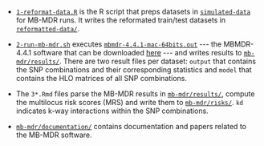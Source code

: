 
- [`1-reformat-data.R`](mb-mdr/1-reformat-data.R) is the R script that preps datasets in [`simulated-data`](simulated-data) for MB-MDR runs.
It writes the reformated train/test datasets in [`reformatted-data/`](mb-mdr/reformatted-data/).

- [`2-run-mb-mdr.sh`](mb-mdr/2-run-mb-mdr.sh) executes [`mbmdr-4.4.1-mac-64bits.out`](mb-mdr/mbmdr-4.4.1-mac-64bits.out) --- the MBMDR-4.4.1 software that can be downloaded [here](http://bio3.giga.ulg.ac.be/index.php/software/mb-mdr/) --- and writes results to [`mb-mdr/results/`](mb-mdr/results/).
There are two result files per dataset: `output` that contains the SNP combinations and their corresponding statistics and `model` that contains the HLO matrices of all SNP combinations.

- The `3*.Rmd` files parse the MB-MDR results in [`mb-mdr/results/`](mb-mdr/results/), compute the multilocus risk scores (MRS) and write them to [`mb-mdr/risks/`](mb-mdr/risks/).
`kd` indicates k-way interactions within the SNP combinations.

- [`mb-mdr/documentation/`](mb-mdr/documentation/) contains documentation and papers related to the MB-MDR software.
